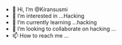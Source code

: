 - 👋 Hi, I’m @Kiransusmi
- 👀 I’m interested in ...Hacking
- 🌱 I’m currently learning ...hacking
- 💞️ I’m looking to collaborate on hacking ...
- 📫 How to reach me ...






<!---
Kiransusmi/Kiransusmi is a ✨ special ✨ repository because its `README.md` (this file) appears on your GitHub profile.
You can click the Preview link to take a look at your changes.
--->
